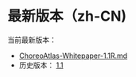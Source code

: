 # 最新版本（zh-CN)

当前最新版本：
- [ChoreoAtlas-Whitepaper-1.1R.md](./ChoreoAtlas-Whitepaper-1.1R.md)
- 历史版本： [1.1](./ChoreoAtlas-Whitepaper-1.1.md)
